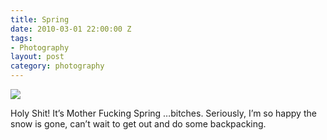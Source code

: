 ```yaml
---
title: Spring
date: 2010-03-01 22:00:00 Z
tags:
- Photography
layout: post
category: photography
---
```

<img src='/images/spring.jpg' >

<!--more-->

Holy Shit! It’s Mother Fucking Spring …bitches. Seriously, I’m so happy the snow is gone, can’t wait to get out and do some backpacking.


